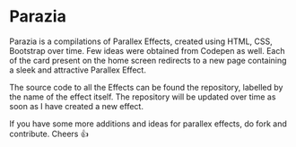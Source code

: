 # Parazia
Parazia is a compilations of Parallex Effects, created using HTML, CSS, Bootstrap over time. Few ideas were obtained from Codepen as well. Each of the card present on the home screen redirects to a new page containing a sleek and attractive Parallex Effect. 

The source code to all the Effects can be found the repository, labelled by the name of the effect itself. The repository will be updated over time as soon as I have created a new effect. 

If you have some more additions and ideas for parallex effects, do fork and contribute. Cheers 👍 
